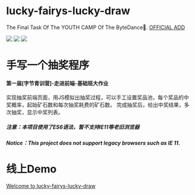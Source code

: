 # lucky-fairys-lucky-draw
The Final Task Of The YOUTH CAMP Of The ByteDance💎.
[OFFICIAL ADD](https://youthcamp.bytedance.com/)

![](https://img.shields.io/badge/MADE%20WITH-JAVASCRIPT-ef4041) ![](https://img.shields.io/badge/Use-SASS-bf4080) ![](https://img.shields.io/badge/BUILT%20WITH-%E2%9D%A4-orange)

# 手写一个抽奖程序
#### 第一届[字节青训营]-走进前端-基础班大作业

实现抽奖前端页面，用JS模拟出抽奖过程，可以手工设置奖品池，每个奖品的中奖概率，起始矿石数和每次抽奖耗费的矿石数。
完成抽奖后，给出中奖结果，多次抽奖，显示中奖列表。

##### 注意：本项目使用了ES6语法，暂不支持IE11等老旧浏览器
##### Notice：This project does not support legacy browsers such as IE 11.

# 线上Demo
[Welcome to lucky-fairys-lucky-draw](https://lucky-fairys-lucky-draw.web.cloudendpoint.cn/)
